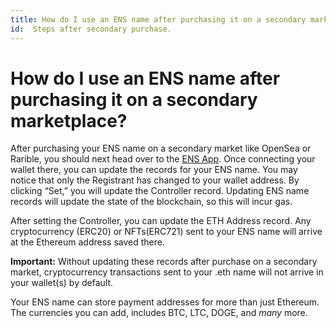 ```yaml
---
title: How do I use an ENS name after purchasing it on a secondary marketplace?
id:  Steps after secondary purchase.
---
```


# How do I use an ENS name after purchasing it on a secondary marketplace?

After purchasing your ENS name on a secondary market like OpenSea or Rarible, you should next head over to the [ENS App](https://app.ens.domains). Once connecting your wallet there, you can update the records for your ENS name. You may notice that only the Registrant has changed to your wallet address. By clicking “Set,” you will update the Controller record. Updating ENS name records will update the state of the blockchain, so this will incur gas.

<!-- ![](https://clarity-so.s3.amazonaws.com/3b15b359-24c1-4156-ba53-e9882a65673f/r6aDqCZvCJcDE5kPruQnGS.png) -->

After setting the Controller, you can update the ETH Address record. Any cryptocurrency (ERC20) or NFTs(ERC721) sent to your ENS name will arrive at the Ethereum address saved there.

**Important:** Without updating these records after purchase on a secondary market, cryptocurrency transactions sent to your .eth name will not arrive in your wallet(s) by default.

Your ENS name can store payment addresses for more than just Ethereum. The currencies you can add, includes BTC, LTC, DOGE, and _many_ more.

<!-- ![](<../../.gitbook/assets/image (11).png>) -->

